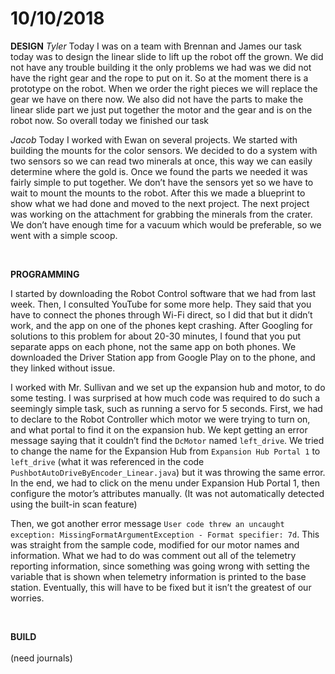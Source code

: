 # 10/10/2018

**DESIGN**
_Tyler_
Today I was on a team with Brennan and James our task today was to design the linear slide to lift up the robot off the grown. We did not have any trouble building it the only problems we had was we did not have the right gear and the rope to put on it. So at the moment  there is a prototype on the robot. When we order the right pieces we will replace the gear we have on there now. We also did not have the parts to make the linear slide part we just put together the motor and the gear and is on the robot now. So overall today we finished our task 

_Jacob_
Today I worked with Ewan on several projects. We started with building the mounts for the color sensors. We decided to do a system with two sensors so we can read two minerals at once, this way we can easily determine where the gold is. Once we found the parts we needed it was fairly simple to put together. We don’t have the sensors yet so we have to wait to mount the mounts to the robot. After this we made a blueprint to show what we had done and moved to the next project. The next project was working on the attachment for grabbing the minerals from the crater. We don’t have enough time for a vacuum which would be preferable, so we went with a simple scoop.

<br>

**PROGRAMMING**

I started by downloading the Robot Control software that we had from last week. Then, I consulted YouTube for some more help. They said that you have to connect the phones through Wi-Fi direct, so I did that but it didn’t work, and the app on one of the phones kept crashing. After Googling for solutions to this problem for about 20-30 minutes, I found that you put separate apps on each phone, not the same app on both phones. We downloaded the Driver Station app from Google Play on to the phone, and they linked without issue.

I worked with Mr. Sullivan and we set up the expansion hub and motor, to do some testing. I was surprised at how much code was required to do such a seemingly simple task, such as running a servo for 5 seconds. First, we had to declare to the Robot Controller which motor we were trying to turn on, and what portal to find it on the expansion hub. We kept getting an error message saying that it couldn’t find the ```DcMotor``` named ```left_drive```. We tried to change the name for the Expansion Hub from ```Expansion Hub Portal 1``` to ```left_drive``` (what it was referenced in the code ```PushbotAutoDriveByEncoder_Linear.java```) but it was throwing the same error. In the end, we had to click on the menu under Expansion Hub Portal 1, then configure the motor’s attributes manually. (It was not automatically detected using the built-in scan feature) 

Then, we got another error message ```User code threw an uncaught exception: MissingFormatArgumentException - Format specifier: 7d```. This was straight from the sample code, modified for our motor names and information. What we had to do was comment out all of the telemetry reporting information, since something was going wrong with setting the variable that is shown when telemetry information is printed to the base station. Eventually, this will have to be fixed but it isn’t the greatest of our worries.

<br>

**BUILD**
<br>
<br>
(need journals)
